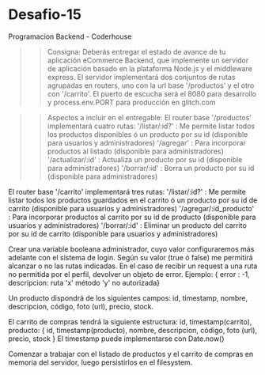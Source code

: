 # Desafio-15
 Programacion Backend - Coderhouse
>>Consigna: Deberás entregar el estado de avance de tu aplicación eCommerce Backend, que implemente un servidor de aplicación basado en la plataforma Node.js y el middleware express. El servidor implementará dos conjuntos de rutas agrupadas en routers, uno con la url base '/productos' y el otro con '/carrito'. El puerto de escucha será el 8080 para desarrollo y process.env.PORT para producción en glitch.com

>>Aspectos a incluir en el entregable: 
El router base '/productos' implementará cuatro rutas:
'/listar/:id?' : Me permite listar todos los productos disponibles ó un producto por su id (disponible para usuarios y administradores)
'/agregar' : Para incorporar productos al listado (disponible para administradores)
'/actualizar/:id' : Actualiza un producto por su id (disponible para administradores)
'/borrar/:id' : Borra un producto por su id (disponible para administradores)

El router base '/carrito' implementará tres rutas:
'/listar/:id?' : Me permite listar todos los productos guardados en el carrito ó un producto por su id de carrito (disponible para usuarios y administradores)
'/agregar/:id_producto' : Para incorporar productos al carrito por su id de producto (disponible para usuarios y administradores)
'/borrar/:id' : Eliminar un producto del carrito por su id de carrito (disponible para usuarios y administradores)

Crear una variable booleana administrador, cuyo valor configuraremos más adelante con el sistema de login. Según su valor (true ó false) me permitirá alcanzar o no las rutas indicadas. En el caso de recibir un request a una ruta no permitida por el perfil, devolver un objeto de error. Ejemplo: { error : -1, descripcion: ruta 'x' método 'y' no autorizada}

Un producto dispondrá de los siguientes campos:  id, timestamp, nombre, descripcion, código, foto (url), precio, stock.

El carrito de compras tendrá la siguiente estructura: 
id, timestamp(carrito), producto: { id, timestamp(producto), nombre, descripcion, código, foto (url), precio, stock }
El timestamp puede implementarse con Date.now()

Comenzar a trabajar con el listado de productos y el carrito de compras en memoria del servidor, luego persistirlos en el filesystem.
